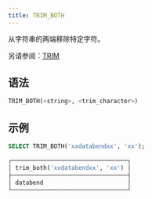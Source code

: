```yaml
---
title: TRIM_BOTH
---
```


从字符串的两端移除特定字符。

另请参阅：[TRIM](trim.md)

## 语法

```sql
TRIM_BOTH(<string>, <trim_character>)
```

## 示例

```sql
SELECT TRIM_BOTH('xxdatabendxx', 'xx');

┌─────────────────────────────────┐
│ trim_both('xxdatabendxx', 'xx') │
├─────────────────────────────────┤
│ databend                        │
└─────────────────────────────────┘
```